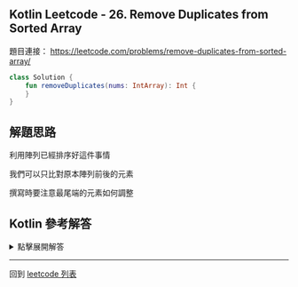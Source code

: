 ## Kotlin Leetcode - 26. Remove Duplicates from Sorted Array

題目連接： <https://leetcode.com/problems/remove-duplicates-from-sorted-array/>

```kotlin
class Solution {
    fun removeDuplicates(nums: IntArray): Int {
    }
}
```

## 解題思路

利用陣列已經排序好這件事情

我們可以只比對原本陣列前後的元素

撰寫時要注意最尾端的元素如何調整

## Kotlin 參考解答

<details>
  <summary>點擊展開解答</summary>

```kotlin
class Solution {
    fun removeDuplicates(nums: IntArray): Int {
        if (nums.isEmpty() || nums.size == 1) {
            return nums.size
        }
        var j = 0
        for (i in 0 until nums.size - 1) {
            if (nums[i] != nums[i + 1]) {
                nums[j] = nums[i]
                j++
            }
        }    
        nums[j] = nums[nums.size - 1]
        j++
        return j
    }
}
```

</details>


------

回到 [leetcode 列表](index.md)
